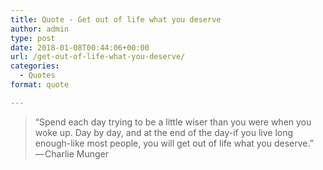 ```yaml
---
title: Quote - Get out of life what you deserve
author: admin
type: post
date: 2018-01-08T00:44:06+00:00
url: /get-out-of-life-what-you-deserve/
categories:
  - Quotes
format: quote

---
```

>“Spend each day trying to be a little wiser than you were when you woke up. Day by day, and at the end of the day-if you live long enough-like most people, you will get out of life what you deserve.”
 — Charlie Munger